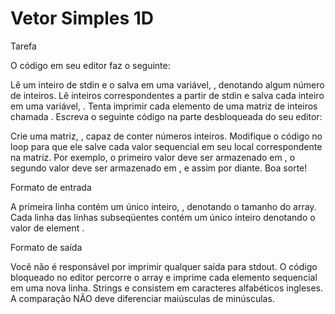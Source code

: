 # Vetor Simples 1D
Tarefa

O código em seu editor faz o seguinte:

Lê um inteiro de stdin e o salva em uma variável, , denotando algum número de inteiros.
Lê inteiros correspondentes a partir de stdin e salva cada inteiro em uma variável, .
Tenta imprimir cada elemento de uma matriz de inteiros chamada .
Escreva o seguinte código na parte desbloqueada do seu editor:

Crie uma matriz, , capaz de conter números inteiros.
Modifique o código no loop para que ele salve cada valor sequencial em seu local correspondente na matriz. Por exemplo, o primeiro valor deve ser armazenado em , o segundo valor deve ser armazenado em , e assim por diante.
Boa sorte!

Formato de entrada

A primeira linha contém um único inteiro, , denotando o tamanho do array.
Cada linha das linhas subseqüentes contém um único inteiro denotando o valor de element .

Formato de saída

Você não é responsável por imprimir qualquer saída para stdout. O código bloqueado no editor percorre o array e imprime cada elemento sequencial em uma nova linha.
Strings e consistem em caracteres alfabéticos ingleses.
A comparação NÃO deve diferenciar maiúsculas de minúsculas.
